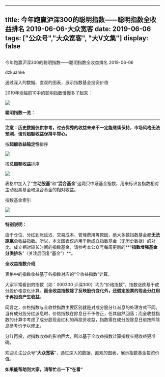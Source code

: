 
---
title:   今年跑赢沪深300的聪明指数——聪明指数全收益排名 2019-06-06-大众宽客
date: 2019-06-06
tags: ["公众号","大众宽客", "大V文集"]
display: false
---


## 



今年跑赢沪深300的聪明指数——聪明指数全收益排名 2019-06-06




dzkuanke




通过深入的数据、直观的图表，展示指数基金投资价值




2019年涨幅前10中的聪明指数慢慢多了起来：

<img class="rich_pages" data-ratio="0.5546218487394958" data-s="300,640" src="https://mmbiz.qpic.cn/mmbiz_png/PKw3FQPmhIjwlYfgTSskvV3vyoLjfdEXTrVo2SQYvI5eKY4zdcMusmHml4Gk6TqibpMMXicXeFNZdjEykoibD8mWQ/640?wx_fmt=png" data-type="png" data-w="952" style="">



**聪明指数一览：**

****

**注意：历史数据仅供参考，过去优秀的收益未来不一定能继续保持，市场风格无法预测，请对超额收益保持平常心。**



按**超额收益稳定性**排序

<img class="rich_pages" data-ratio="1.6016597510373445" data-s="300,640" src="https://mmbiz.qpic.cn/mmbiz_png/PKw3FQPmhIjwlYfgTSskvV3vyoLjfdEXlpSdofibckACDwEOdUo3wSrLypMpDRwicdILRCC419SHk9ejMM8ELHyw/640?wx_fmt=png" data-type="png" data-w="964" style="">

按**总超额收益**排序

<img class="rich_pages" data-ratio="1.5975103734439835" data-s="300,640" src="https://mmbiz.qpic.cn/mmbiz_png/PKw3FQPmhIjwlYfgTSskvV3vyoLjfdEXvS1rMAr2ObsOG9smia6tG0nZMw0WFLntFuI5ianuzLfn8aI2hSz93RQQ/640?wx_fmt=png" data-type="png" data-w="964" style="">

表格中加入了“**主动股基**”和“**混合基金**”这两只中证基金指数，用来标识各指数相对主动股票基金和混合基金的相对收益。



指数基金索引

<img class="rich_pages" data-ratio="1.6285714285714286" data-s="300,640" src="https://mmbiz.qpic.cn/mmbiz_png/PKw3FQPmhIiaQUcjlcJulN6aouzkTdELBiamZwFIkN5iasZqPbKJicZ8AFzC1jrMSLdicXGYEPjdy14dOsrAsX6fWNw/640?wx_fmt=png" data-type="png" data-w="770" style=""/>

****



**特别说明：**



由于仓位、分红到账延迟、交易成本、管理费用等原因，绝大多数指数基金都**无法跑赢**全收益指数。所以，本文图表仅适用于新成立指数基金（无历史数据）的对比。成立相对较长时间的指数基金，请参考本公众号每周更新的**“****指数增强基金分类排名****”（关注后回复“基金”）**。



**全收益指数介绍**



表格中的指数收益基于各指数对应的“全收益指数”计算。



大家平常看到的指数（如：000300 沪深300）均为“价格指数”，指数涨跌基于成分股价格变化计算。**而全收益指数除了反映股价变化外，还假定股票的现金分红用于再投资产生收益**。



简言之，价格指数与全收益指数主要区别就是对成分股分红派息的处理方式不同。当有成分股分红派息时，价格指数在除息日不予修正，任其自然回落；而全收益指数的计算中考虑了成分股现金红利的再投资收益，指数需在成分股除息日前按照除息参考价予以修正。



分红再投，对指数收益的影响巨大，所以基于全收益指数计算指数长期收益更准确。





欢迎关注公众号“**大众宽客**”，通过深入的数据、直观的图表，展示指数基金投资价值。



**如果能帮助到大家，请帮忙点一下<strong style="max-width: 100%;box-sizing: border-box !important;word-wrap: break-word !important;">“在看”**</strong>








